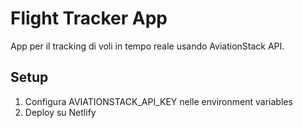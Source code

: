 # Flight Tracker App

App per il tracking di voli in tempo reale usando AviationStack API.

## Setup
1. Configura AVIATIONSTACK_API_KEY nelle environment variables
2. Deploy su Netlify